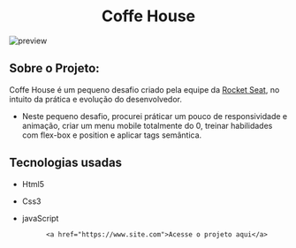 
<div align="center"><h1>Coffe House </h1></div>

![preview](https://user-images.githubusercontent.com/105744700/231043048-921460f4-114e-4d02-b79b-c4227115b593.png)



<h2> Sobre o Projeto: </h2>

 Coffe House é um pequeno desafio criado pela equipe da <a href="https://www.rocketseat.com.br/" target="_blank">Rocket Seat<a>, no intuito da prática e evolução 
 do desenvolvedor. 

 - Neste pequeno desafio, procurei práticar um pouco de responsividade e animação, criar um menu mobile totalmente do 0, treinar habilidades com flex-box e 
    position e aplicar tags semântica. 
    

 <h2> Tecnologias usadas </h2>

 - Html5 
 - Css3 
 - javaScript 



			 <a href="https://www.site.com">Acesse o projeto aqui</a>
